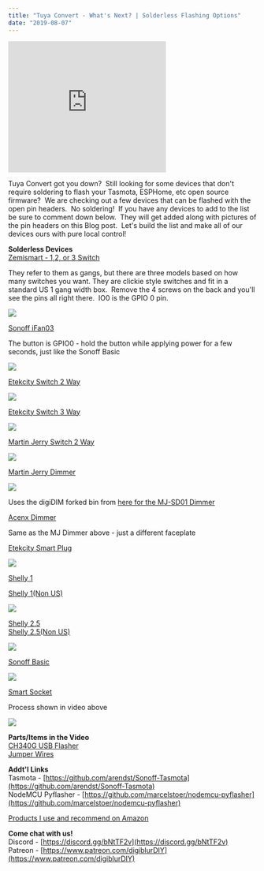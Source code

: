 ```yaml
---
title: "Tuya Convert - What's Next? | Solderless Flashing Options"
date: "2019-08-07"
---
```


  

<iframe allowfullscreen data-thumbnail-src="https://i.ytimg.com/vi/QQIEu_kzkR8/0.jpg" frameborder="0" height="266" src="https://www.youtube.com/embed/QQIEu_kzkR8?feature=player_embedded" width="320"></iframe>

  
  
Tuya Convert got you down?  Still looking for some devices that don't require soldering to flash your Tasmota, ESPHome, etc open source firmware?  We are checking out a few devices that can be flashed with the open pin headers.  No soldering!  If you have any devices to add to the list be sure to comment down below.  They will get added along with pictures of the pin headers on this Blog post.  Let's build the list and make all of our devices ours with pure local control!  
  
**Solderless Devices**  
[Zemismart - 1,2, or 3 Switch](https://amzn.to/33wAdFK)  
  
They refer to them as gangs, but there are three models based on how many switches you want. They are clickie style switches and fit in a standard US 1 gang width box.  Remove the 4 screws on the back and you'll see the pins all right there.  IO0 is the GPIO 0 pin.  
  

[![](images/zemi_3.jpg)](https://1.bp.blogspot.com/-qcQK1WN0SEg/XVHrmmsjaRI/AAAAAAAEJYs/E1ltcy1MC6IdQ3vziR3BsxbVmD8LkkHCQCLcBGAs/s1600/zemi_3.jpg)

  
[Sonoff iFan03](https://amzn.to/2YtKu6J)  
  
The button is GPIO0 - hold the button while applying power for a few seconds, just like the Sonoff Basic  
  

[![](images/ifan03.jpg)](https://1.bp.blogspot.com/-IsYqYDpx9ys/XUtJnlGpOOI/AAAAAAAEJLY/6dRxDEr8NB0HXogq73DWfHGnlMYiiLHeQCLcBGAs/s1600/ifan03.jpg)

  
  
  
  
[Etekcity Switch 2 Way](https://amzn.to/2YNK2LZ)  
  

[![](images/etek2way.jpg)](https://1.bp.blogspot.com/-5i0FC_nebA4/XUo8P9fh9II/AAAAAAAEJIY/cGMkPcz4xm0jkO9bqKiVxDRYHKHQLgiqQCLcBGAs/s1600/etek2way.jpg)

  
  
[Etekcity Switch 3 Way](https://amzn.to/2KxLZ9X)  
  

[![](images/3way_wire.jpg)](https://1.bp.blogspot.com/-eyCrdRjOT-U/XUo8gGm1jVI/AAAAAAAEJIg/nUGhWmBkOY0xHm9mqVZjyjJy2CqtFXu6ACLcBGAs/s1600/3way_wire.jpg)

  
  
[Martin Jerry Switch 2 Way](https://amzn.to/2KmceBE)  
  

[![](images/MJ%2BSW%2BWiring.jpg)](https://1.bp.blogspot.com/-RZerreeNZ2w/XUo8mECqqPI/AAAAAAAEJIk/wABe4cvb8O0yctJa1TdikCVpZg8kUBmOACLcBGAs/s1600/MJ%2BSW%2BWiring.jpg)

  
  
[Martin Jerry Dimmer](https://amzn.to/31mfItq)  
  

[![](images/mj_dimmer_done.jpg)](https://1.bp.blogspot.com/-NsTxxvwIF-c/XVyoyixPr6I/AAAAAAAEJoc/klYNGHvhj4AVIrrxduy_Cw3oB8orygsvACLcBGAs/s1600/mj_dimmer_done.jpg)

  

  
Uses the digiDIM forked bin from [here for the MJ-SD01 Dimmer](https://github.com/digiblur/Sonoff-Tasmota/blob/development/README.md)  
  
[Acenx Dimmer](https://amzn.to/31jbMcI)  
  
Same as the MJ Dimmer above - just a different faceplate  
  
[Etekcity Smart Plug](https://amzn.to/2YRTlKV)  
  

[![](images/etekcity_plug.jpg)](https://1.bp.blogspot.com/-gA3CiKPnNYM/XUo94-hfQqI/AAAAAAAEJJQ/W0glnf8YVJw2bZUtKNhR7eHpuokJqeU8wCLcBGAs/s1600/etekcity_plug.jpg)

  
  

[Shelly 1](https://amzn.to/2YRT1eN)  
  
[Shelly 1(Non US)](https://shelly.cloud/shelly1-open-source/?ref=25157)    
  

[![](images/shelly1_header.jpg)](https://1.bp.blogspot.com/-Ql8wmyku51s/XUo-PvWbRrI/AAAAAAAEJJY/syM_e4QTP88O_a8apMLTZN3Y2iOPoEyZACLcBGAs/s1600/shelly1_header.jpg)

  
  

[Shelly 2.5](https://amzn.to/2KiEJQz)  
[Shelly 2.5(Non US)](https://shelly.cloud/shelly-25-wifi-smart-relay-roller-shutter-home-automation/?ref=25157)  
  

[![](images/shelly2.5_header.JPG)](https://1.bp.blogspot.com/-OzakF9ItqXc/XUo-UGphF9I/AAAAAAAEJJc/P37lBPOM5roa2qqnYhHO9VLw9-gNL551gCLcBGAs/s1600/shelly2.5_header.JPG)

  
  

[Sonoff Basic](https://amzn.to/2GPsita)  
  

[![](images/sonoffr3.jpg)](https://1.bp.blogspot.com/-3Hzs5lFQJgc/XUo-e9_ymMI/AAAAAAAEJJk/s-BswmfSo6gDwS0DR0p2nzvJBq8gQV5FwCLcBGAs/s1600/sonoffr3.jpg)

  
  

[Smart Socket](https://amzn.to/2YM8qgV)  
  
Process shown in video above  
  

[![](images/ks604_socket.JPG)](https://1.bp.blogspot.com/-1ck-4Z0ch9E/XUo-8Z_nLbI/AAAAAAAEJJ0/-12XUvxrnqI9WmqsoT1mJYuruFtSXwYrACLcBGAs/s1600/ks604_socket.JPG)

  
  
**Parts/Items in the Video**  
[CH340G USB Flasher](https://amzn.to/2YMMm5J)  
[Jumper Wires](https://amzn.to/2KhPkLs)  
  
**Addt'l Links**  
Tasmota - [https://github.com/arendst/Sonoff-Tasmota](https://github.com/arendst/Sonoff-Tasmota)  
NodeMCU Pyflasher - [https://github.com/marcelstoer/nodemcu-pyflasher](https://github.com/marcelstoer/nodemcu-pyflasher)  
  
[Products I use and recommend on Amazon](https://www.amazon.com/shop/digiblurdiy)   
  
**Come chat with us!**  
Discord - [https://discord.gg/bNtTF2v](https://discord.gg/bNtTF2v)  
Patreon - [https://www.patreon.com/digiblurDIY](https://www.patreon.com/digiblurDIY)
